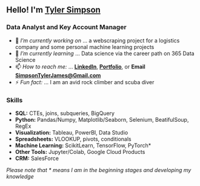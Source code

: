 ## Hello! I'm [Tyler Simpson](https://www.tylerjsimpson.com/)
### Data Analyst and Key Account Manager
- 🔭 *I’m currently working on* ... a webscraping project for a logistics company and some personal machine learning projects
- 🌱 *I’m currently learning* ... Data science via the career path on 365 Data Science
- 📫 *How to reach me:* ... **[LinkedIn](https://www.linkedin.com/in/tj-simpson/)**, **[Portfolio](https://www.tylerjsimpson.com/)**, or **Email SimpsonTylerJames@Gmail.com**
- ⚡ *Fun fact:* ... I am an avid rock climber and scuba diver  

### Skills
* **SQL:** CTEs, joins, subqueries, BigQuery
* **Python:** Pandas/Numpy, Matplotlib/Seaborn, Selenium, BeatifulSoup, RegEx
* **Visualization:** Tableau, PowerBI, Data Studio
* **Spreadsheets:** VLOOKUP, pivots, conditionals
* **Machine Learning:** ScikitLearn, TensorFlow, PyTorch*
* **Other Tools:** Jupyter/Colab, Google Cloud Products
* **CRM:** SalesForce  

*Please note that * means I am in the beginning stages and developing my knowledge*
